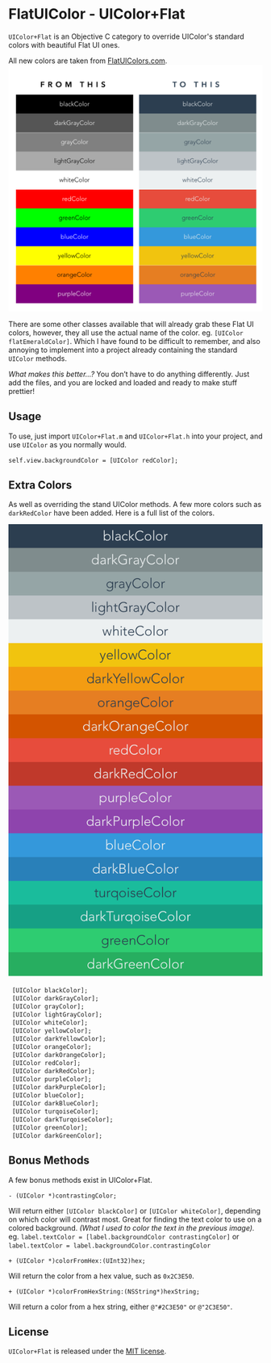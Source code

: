 # FlatUIColor - UIColor+Flat
`UIColor+Flat` is an Objective C category to override UIColor's standard colors with beautiful Flat UI ones.

All new colors are taken from [FlatUIColors.com](http://flatuicolors.com/).
![Color comparison](screenshot%20comparison.png)

There are some other classes available that will already grab these Flat UI colors, however, they all use the actual name of the color. eg. `[UIColor flatEmeraldColor]`. Which I have found to be difficult to remember, and also annoying to implement into a project already containing the standard `UIColor` methods.

*What makes this better...?*
You don’t have to do anything differently. Just add the files, and you are locked and loaded and ready to make stuff prettier!


## Usage
To use, just import `UIColor+Flat.m` and `UIColor+Flat.h` into your project, and use `UIColor` as you normally would.

``` objc
self.view.backgroundColor = [UIColor redColor];
```

## Extra Colors
As well as overriding the stand UIColor methods. A few more colors such as `darkRedColor` have been added. Here is a full list of the colors.

![All Flat UI Colors](screenshot.png)

``` objc
 [UIColor blackColor];
 [UIColor darkGrayColor];
 [UIColor grayColor];
 [UIColor lightGrayColor];
 [UIColor whiteColor];
 [UIColor yellowColor];
 [UIColor darkYellowColor];
 [UIColor orangeColor];
 [UIColor darkOrangeColor];
 [UIColor redColor];
 [UIColor darkRedColor];
 [UIColor purpleColor];
 [UIColor darkPurpleColor];
 [UIColor blueColor];
 [UIColor darkBlueColor];
 [UIColor turqoiseColor];
 [UIColor darkTurqoiseColor];
 [UIColor greenColor];
 [UIColor darkGreenColor];
```

## Bonus Methods
A few bonus methods exist in UIColor+Flat.

``` objc
- (UIColor *)contrastingColor;
```
Will return either `[UIColor blackColor]` or `[UIColor whiteColor]`, depending on which color will contrast most. Great for finding the text color to use on a colored background. *(What I used to color the text in the previous image).* eg.
`label.textColor = [label.backgroundColor contrastingColor]` 
or 
`label.textColor = label.backgroundColor.contrastingColor`

``` objc
+ (UIColor *)colorFromHex:(UInt32)hex;
```
Will return the color from a hex value, such as `0x2C3E50`.


``` objc
+ (UIColor *)colorFromHexString:(NSString*)hexString;
```
Will return a color from a hex string, either `@"#2C3E50"` or `@"2C3E50"`.



## License
`UIColor+Flat` is released under the [MIT license](https://github.com/DWilliames/FlatUIColor/blob/master/LICENSE).
